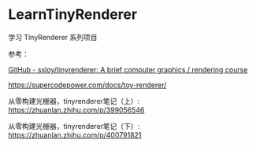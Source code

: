 # LearnTinyRenderer

学习 TinyRenderer 系列项目

参考：

[GitHub - ssloy/tinyrenderer: A brief computer graphics / rendering course](https://github.com/ssloy/tinyrenderer)

https://supercodepower.com/docs/toy-renderer/

从零构建光栅器，tinyrenderer笔记（上）: https://zhuanlan.zhihu.com/p/399056546

从零构建光栅器，tinyrenderer笔记（下）: https://zhuanlan.zhihu.com/p/400791821


